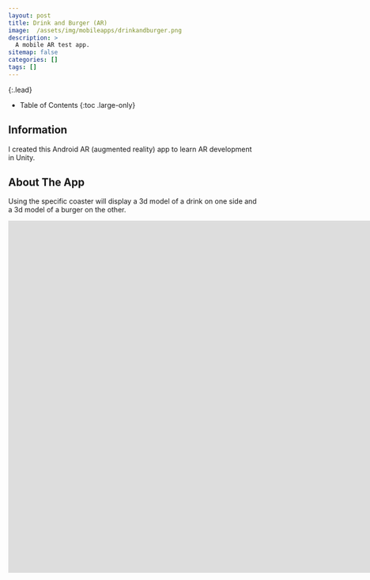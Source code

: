 ```yaml
---
layout: post
title: Drink and Burger (AR)
image:  /assets/img/mobileapps/drinkandburger.png
description: >
  A mobile AR test app.
sitemap: false
categories: []
tags: []
---
```


{:.lead}

- Table of Contents
{:toc .large-only}

## Information

I created this Android AR (augmented reality) app to learn AR development in Unity.

## About The App

Using the specific coaster will display a 3d model of a drink on one side and a 3d model of a burger on the other.

<div class="lead aspect-ratio sixteen-nine">
          
<iframe width="1903" height="711" src="https://www.youtube.com/embed/BKSc1Ga6qjg" frameborder="0" allow="accelerometer; autoplay; clipboard-write; encrypted-media; gyroscope; picture-in-picture" allowfullscreen></iframe>

</div>


 